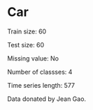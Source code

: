 # Car

Train size: 60

Test size: 60

Missing value: No

Number of classses: 4

Time series length: 577

Data donated by Jean Gao.